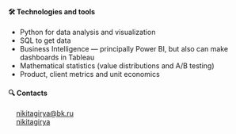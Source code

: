 #### 🛠 Technologies and tools
* Python for data analysis and visualization 
* SQL to get data
* Business Intelligence — principally Power BI, but also can make dashboards in Tableau 
* Mathematical statistics (value distributions and A/B testing)
* Product, client metrics and unit economics

#### 🔍 Contacts
<img src="https://cdn.icon-icons.com/icons2/1154/PNG/512/1486564396-mail_81524.png" height="12" /> nikitagirya@bk.ru <br/>
<img src="https://cdn.icon-icons.com/icons2/2429/PNG/512/telegram_logo_icon_147228.png" height="12" /> [nikitagirya](https://t.me/nikitagirya)
